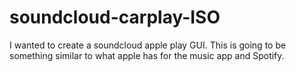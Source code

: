 # soundcloud-carplay-ISO
I wanted to create a soundcloud apple play GUI. This is going to be something similar to what apple has for the music app and Spotify.
